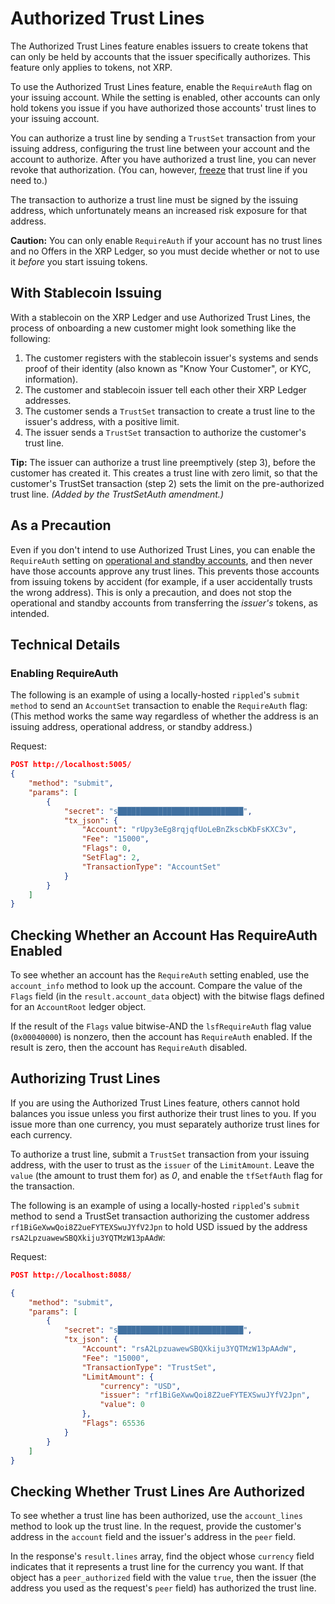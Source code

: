 # Authorized Trust Lines

The Authorized Trust Lines feature enables issuers to create tokens that can only be held by accounts that the issuer specifically authorizes. This feature only applies to tokens, not XRP.

To use the Authorized Trust Lines feature, enable the `RequireAuth` flag on your issuing account. While the setting is enabled, other accounts can only hold tokens you issue if you have authorized those accounts' trust lines to your issuing account.

You can authorize a trust line by sending a `TrustSet` transaction from your issuing address, configuring the trust line between your account and the account to authorize. After you have authorized a trust line, you can never revoke that authorization. (You can, however, [freeze](freezing-tokens.md) that trust line if you need to.)

The transaction to authorize a trust line must be signed by the issuing address, which unfortunately means an increased risk exposure for that address.

**Caution:** You can only enable `RequireAuth` if your account has no trust lines and no Offers in the XRP Ledger, so you must decide whether or not to use it _before_ you start issuing tokens.

## With Stablecoin Issuing

With a stablecoin on the XRP Ledger and use Authorized Trust Lines, the process of onboarding a new customer might look something like the following:

1. The customer registers with the stablecoin issuer's systems and sends proof of their identity (also known as "Know Your Customer", or KYC, information).
2. The customer and stablecoin issuer tell each other their XRP Ledger addresses.
3. The customer sends a `TrustSet` transaction to create a trust line to the issuer's address, with a positive limit.
4. The issuer sends a `TrustSet` transaction to authorize the customer's trust line.

**Tip:** The issuer can authorize a trust line preemptively (step 3), before the customer has created it. This creates a trust line with zero limit, so that the customer's TrustSet transaction (step 2) sets the limit on the pre-authorized trust line. _(Added by the TrustSetAuth amendment.)_

## As a Precaution

Even if you don't intend to use Authorized Trust Lines, you can enable the `RequireAuth` setting on [operational and standby accounts](../accounts/account-types.md), and then never have those accounts approve any trust lines. This prevents those accounts from issuing tokens by accident (for example, if a user accidentally trusts the wrong address). This is only a precaution, and does not stop the operational and standby accounts from transferring the _issuer's_ tokens, as intended.


## Technical Details
<!--{# TODO: split these off into one or more tutorials on using authorized trust lines, preferably with both JavaScript and Python code samples. #}-->

### Enabling RequireAuth

The following is an example of using a locally-hosted `rippled`'s `submit method` to send an `AccountSet` transaction to enable the `RequireAuth` flag: (This method works the same way regardless of whether the address is an issuing address, operational address, or standby address.)

Request:

```json
POST http://localhost:5005/
{
    "method": "submit",
    "params": [
        {
            "secret": "s████████████████████████████",
            "tx_json": {
                "Account": "rUpy3eEg8rqjqfUoLeBnZkscbKbFsKXC3v",
                "Fee": "15000",
                "Flags": 0,
                "SetFlag": 2,
                "TransactionType": "AccountSet"
            }
        }
    ]
}
```
<!--
{% include '_snippets/secret-key-warning.md' %}
<!--{#_ #}-->

## Checking Whether an Account Has RequireAuth Enabled

To see whether an account has the `RequireAuth` setting enabled, use the `account_info` method to look up the account. Compare the value of the `Flags` field (in the `result.account_data` object) with the bitwise flags defined for an `AccountRoot` ledger object.

If the result of the `Flags` value bitwise-AND the `lsfRequireAuth` flag value (`0x00040000`) is nonzero, then the account has `RequireAuth` enabled. If the result is zero, then the account has `RequireAuth` disabled.

## Authorizing Trust Lines

If you are using the Authorized Trust Lines feature, others cannot hold balances you issue unless you first authorize their trust lines to you. If you issue more than one currency, you must separately authorize trust lines for each currency.

To authorize a trust line, submit a `TrustSet` transaction from your issuing address, with the user to trust as the `issuer` of the `LimitAmount`. Leave the `value` (the amount to trust them for) as *0*, and enable the `tfSetfAuth` flag for the transaction.

The following is an example of using a locally-hosted `rippled`'s `submit` method to send a TrustSet transaction authorizing the customer address `rf1BiGeXwwQoi8Z2ueFYTEXSwuJYfV2Jpn` to hold USD issued by the address `rsA2LpzuawewSBQXkiju3YQTMzW13pAAdW`:

Request:

```json
POST http://localhost:8088/

{
    "method": "submit",
    "params": [
        {
            "secret": "s████████████████████████████",
            "tx_json": {
                "Account": "rsA2LpzuawewSBQXkiju3YQTMzW13pAAdW",
                "Fee": "15000",
                "TransactionType": "TrustSet",
                "LimitAmount": {
                    "currency": "USD",
                    "issuer": "rf1BiGeXwwQoi8Z2ueFYTEXSwuJYfV2Jpn",
                    "value": 0
                },
                "Flags": 65536
            }
        }
    ]
}
```
<!--
{% include '_snippets/secret-key-warning.md' %}
<!--{#_ #}-->

## Checking Whether Trust Lines Are Authorized

To see whether a trust line has been authorized, use the `account_lines` method to look up the trust line. In the request, provide the customer's address in the `account` field and the issuer's address in the `peer` field.

In the response's `result.lines` array, find the object whose `currency` field indicates that it represents a trust line for the currency you want. If that object has a `peer_authorized` field with the value `true`, then the issuer (the address you used as the request's `peer` field) has authorized the trust line.

<!--
## See Also

- **Concepts:**
    - [Deposit Authorization](depositauth.html)
    - [Freezing Issued Currencies](freezes.html)
- **Tutorials:**
    - [Become an XRP Ledger Gateway](become-an-xrp-ledger-gateway.html)
- **References:**
    - [account_lines method][]
    - [account_info method][]
    - [AccountSet transaction][]
    - [TrustSet transaction][]
    - [AccountRoot Flags](accountroot.html#accountroot-flags)
    - [RippleState (trust line) Flags](ripplestate.html#ripplestate-flags)
-->